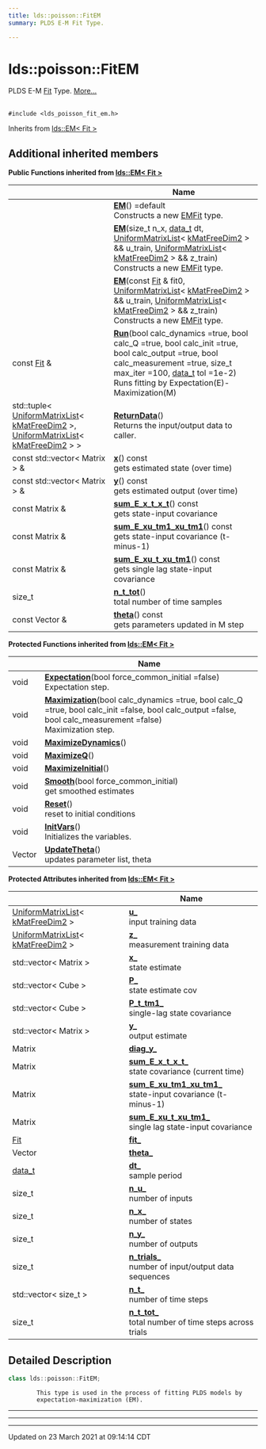 ```yaml
---
title: lds::poisson::FitEM
summary: PLDS E-M Fit Type. 

---
```


# lds::poisson::FitEM



PLDS E-M [Fit](/ldsctrlest/docs/api/classes/classlds_1_1poisson_1_1_fit/) Type.  [More...](#detailed-description)


<br /> `#include <lds_poisson_fit_em.h>`

Inherits from [lds::EM< Fit >](/ldsctrlest/docs/api/classes/classlds_1_1_e_m/)

## Additional inherited members

**Public Functions inherited from [lds::EM< Fit >](/ldsctrlest/docs/api/classes/classlds_1_1_e_m/)**

|                | Name           |
| -------------- | -------------- |
| | **[EM](/ldsctrlest/docs/api/classes/classlds_1_1_e_m/#function-em)**() =default<br>Constructs a new [EM](/ldsctrlest/docs/api/classes/classlds_1_1_e_m/)[Fit](/ldsctrlest/docs/api/classes/classlds_1_1_fit/) type.  |
| | **[EM](/ldsctrlest/docs/api/classes/classlds_1_1_e_m/#function-em)**(size_t n_x, [data_t](/ldsctrlest/docs/api/namespaces/namespacelds/#using-data_t) dt, [UniformMatrixList](/ldsctrlest/docs/api/classes/classlds_1_1_uniform_matrix_list/)< [kMatFreeDim2](/ldsctrlest/docs/api/namespaces/namespacelds/#enumvalue-kmatfreedim2) > && u_train, [UniformMatrixList](/ldsctrlest/docs/api/classes/classlds_1_1_uniform_matrix_list/)< [kMatFreeDim2](/ldsctrlest/docs/api/namespaces/namespacelds/#enumvalue-kmatfreedim2) > && z_train)<br>Constructs a new [EM](/ldsctrlest/docs/api/classes/classlds_1_1_e_m/)[Fit](/ldsctrlest/docs/api/classes/classlds_1_1_fit/) type.  |
| | **[EM](/ldsctrlest/docs/api/classes/classlds_1_1_e_m/#function-em)**(const [Fit](/ldsctrlest/docs/api/classes/classlds_1_1_fit/) & fit0, [UniformMatrixList](/ldsctrlest/docs/api/classes/classlds_1_1_uniform_matrix_list/)< [kMatFreeDim2](/ldsctrlest/docs/api/namespaces/namespacelds/#enumvalue-kmatfreedim2) > && u_train, [UniformMatrixList](/ldsctrlest/docs/api/classes/classlds_1_1_uniform_matrix_list/)< [kMatFreeDim2](/ldsctrlest/docs/api/namespaces/namespacelds/#enumvalue-kmatfreedim2) > && z_train)<br>Constructs a new [EM](/ldsctrlest/docs/api/classes/classlds_1_1_e_m/)[Fit](/ldsctrlest/docs/api/classes/classlds_1_1_fit/) type.  |
| const [Fit](/ldsctrlest/docs/api/classes/classlds_1_1_fit/) & | **[Run](/ldsctrlest/docs/api/classes/classlds_1_1_e_m/#function-run)**(bool calc_dynamics =true, bool calc_Q =true, bool calc_init =true, bool calc_output =true, bool calc_measurement =true, size_t max_iter =100, [data_t](/ldsctrlest/docs/api/namespaces/namespacelds/#using-data_t) tol =1e-2)<br>Runs fitting by Expectation(E)-Maximization(M)  |
| std::tuple< [UniformMatrixList](/ldsctrlest/docs/api/classes/classlds_1_1_uniform_matrix_list/)< [kMatFreeDim2](/ldsctrlest/docs/api/namespaces/namespacelds/#enumvalue-kmatfreedim2) >, [UniformMatrixList](/ldsctrlest/docs/api/classes/classlds_1_1_uniform_matrix_list/)< [kMatFreeDim2](/ldsctrlest/docs/api/namespaces/namespacelds/#enumvalue-kmatfreedim2) > > | **[ReturnData](/ldsctrlest/docs/api/classes/classlds_1_1_e_m/#function-returndata)**()<br>Returns the input/output data to caller.  |
| const std::vector< Matrix > & | **[x](/ldsctrlest/docs/api/classes/classlds_1_1_e_m/#function-x)**() const<br>gets estimated state (over time)  |
| const std::vector< Matrix > & | **[y](/ldsctrlest/docs/api/classes/classlds_1_1_e_m/#function-y)**() const<br>gets estimated output (over time)  |
| const Matrix & | **[sum_E_x_t_x_t](/ldsctrlest/docs/api/classes/classlds_1_1_e_m/#function-sum_e_x_t_x_t)**() const<br>gets state-input covariance  |
| const Matrix & | **[sum_E_xu_tm1_xu_tm1](/ldsctrlest/docs/api/classes/classlds_1_1_e_m/#function-sum_e_xu_tm1_xu_tm1)**() const<br>gets state-input covariance (t-minus-1)  |
| const Matrix & | **[sum_E_xu_t_xu_tm1](/ldsctrlest/docs/api/classes/classlds_1_1_e_m/#function-sum_e_xu_t_xu_tm1)**() const<br>gets single lag state-input covariance  |
| size_t | **[n_t_tot](/ldsctrlest/docs/api/classes/classlds_1_1_e_m/#function-n_t_tot)**()<br>total number of time samples  |
| const Vector & | **[theta](/ldsctrlest/docs/api/classes/classlds_1_1_e_m/#function-theta)**() const<br>gets parameters updated in M step  |

**Protected Functions inherited from [lds::EM< Fit >](/ldsctrlest/docs/api/classes/classlds_1_1_e_m/)**

|                | Name           |
| -------------- | -------------- |
| void | **[Expectation](/ldsctrlest/docs/api/classes/classlds_1_1_e_m/#function-expectation)**(bool force_common_initial =false)<br>Expectation step.  |
| void | **[Maximization](/ldsctrlest/docs/api/classes/classlds_1_1_e_m/#function-maximization)**(bool calc_dynamics =true, bool calc_Q =true, bool calc_init =false, bool calc_output =false, bool calc_measurement =false)<br>Maximization step.  |
| void | **[MaximizeDynamics](/ldsctrlest/docs/api/classes/classlds_1_1_e_m/#function-maximizedynamics)**() |
| void | **[MaximizeQ](/ldsctrlest/docs/api/classes/classlds_1_1_e_m/#function-maximizeq)**() |
| void | **[MaximizeInitial](/ldsctrlest/docs/api/classes/classlds_1_1_e_m/#function-maximizeinitial)**() |
| void | **[Smooth](/ldsctrlest/docs/api/classes/classlds_1_1_e_m/#function-smooth)**(bool force_common_initial)<br>get smoothed estimates  |
| void | **[Reset](/ldsctrlest/docs/api/classes/classlds_1_1_e_m/#function-reset)**()<br>reset to initial conditions  |
| void | **[InitVars](/ldsctrlest/docs/api/classes/classlds_1_1_e_m/#function-initvars)**()<br>Initializes the variables.  |
| Vector | **[UpdateTheta](/ldsctrlest/docs/api/classes/classlds_1_1_e_m/#function-updatetheta)**()<br>updates parameter list, theta  |

**Protected Attributes inherited from [lds::EM< Fit >](/ldsctrlest/docs/api/classes/classlds_1_1_e_m/)**

|                | Name           |
| -------------- | -------------- |
| [UniformMatrixList](/ldsctrlest/docs/api/classes/classlds_1_1_uniform_matrix_list/)< [kMatFreeDim2](/ldsctrlest/docs/api/namespaces/namespacelds/#enumvalue-kmatfreedim2) > | **[u_](/ldsctrlest/docs/api/classes/classlds_1_1_e_m/#variable-u_)** <br>input training data  |
| [UniformMatrixList](/ldsctrlest/docs/api/classes/classlds_1_1_uniform_matrix_list/)< [kMatFreeDim2](/ldsctrlest/docs/api/namespaces/namespacelds/#enumvalue-kmatfreedim2) > | **[z_](/ldsctrlest/docs/api/classes/classlds_1_1_e_m/#variable-z_)** <br>measurement training data  |
| std::vector< Matrix > | **[x_](/ldsctrlest/docs/api/classes/classlds_1_1_e_m/#variable-x_)** <br>state estimate  |
| std::vector< Cube > | **[P_](/ldsctrlest/docs/api/classes/classlds_1_1_e_m/#variable-p_)** <br>state estimate cov  |
| std::vector< Cube > | **[P_t_tm1_](/ldsctrlest/docs/api/classes/classlds_1_1_e_m/#variable-p_t_tm1_)** <br>single-lag state covariance  |
| std::vector< Matrix > | **[y_](/ldsctrlest/docs/api/classes/classlds_1_1_e_m/#variable-y_)** <br>output estimate  |
| Matrix | **[diag_y_](/ldsctrlest/docs/api/classes/classlds_1_1_e_m/#variable-diag_y_)**  |
| Matrix | **[sum_E_x_t_x_t_](/ldsctrlest/docs/api/classes/classlds_1_1_e_m/#variable-sum_e_x_t_x_t_)** <br>state covariance (current time)  |
| Matrix | **[sum_E_xu_tm1_xu_tm1_](/ldsctrlest/docs/api/classes/classlds_1_1_e_m/#variable-sum_e_xu_tm1_xu_tm1_)** <br>state-input covariance (t-minus-1)  |
| Matrix | **[sum_E_xu_t_xu_tm1_](/ldsctrlest/docs/api/classes/classlds_1_1_e_m/#variable-sum_e_xu_t_xu_tm1_)** <br>single lag state-input covariance  |
| [Fit](/ldsctrlest/docs/api/classes/classlds_1_1_fit/) | **[fit_](/ldsctrlest/docs/api/classes/classlds_1_1_e_m/#variable-fit_)**  |
| Vector | **[theta_](/ldsctrlest/docs/api/classes/classlds_1_1_e_m/#variable-theta_)**  |
| [data_t](/ldsctrlest/docs/api/namespaces/namespacelds/#using-data_t) | **[dt_](/ldsctrlest/docs/api/classes/classlds_1_1_e_m/#variable-dt_)** <br>sample period  |
| size_t | **[n_u_](/ldsctrlest/docs/api/classes/classlds_1_1_e_m/#variable-n_u_)** <br>number of inputs  |
| size_t | **[n_x_](/ldsctrlest/docs/api/classes/classlds_1_1_e_m/#variable-n_x_)** <br>number of states  |
| size_t | **[n_y_](/ldsctrlest/docs/api/classes/classlds_1_1_e_m/#variable-n_y_)** <br>number of outputs  |
| size_t | **[n_trials_](/ldsctrlest/docs/api/classes/classlds_1_1_e_m/#variable-n_trials_)** <br>number of input/output data sequences  |
| std::vector< size_t > | **[n_t_](/ldsctrlest/docs/api/classes/classlds_1_1_e_m/#variable-n_t_)** <br>number of time steps  |
| size_t | **[n_t_tot_](/ldsctrlest/docs/api/classes/classlds_1_1_e_m/#variable-n_t_tot_)** <br>total number of time steps across trials  |


## Detailed Description

```cpp
class lds::poisson::FitEM;
```





```
        This type is used in the process of fitting PLDS models by
        expectation-maximization (EM).
```

---
---
-------------------------------

Updated on 23 March 2021 at 09:14:14 CDT
